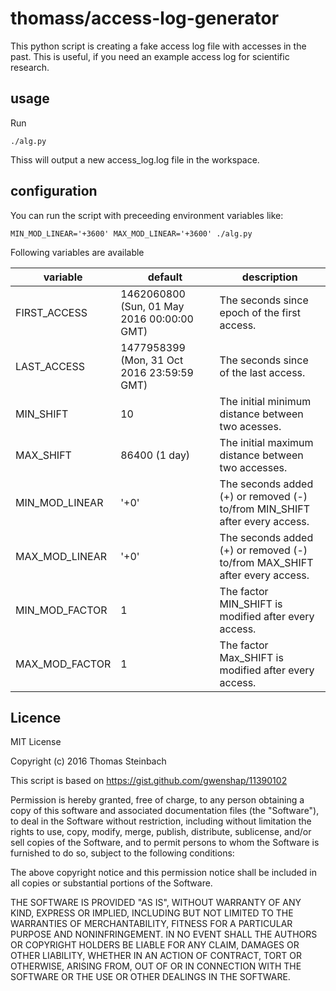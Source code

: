 # thomass/access-log-generator

This python script is creating a fake access log file with accesses in the past.
This is useful, if you need an example access log for scientific research.

## usage

Run

    ./alg.py

Thiss will output a new access_log.log file in the workspace.

## configuration

You can run the script with preceeding environment variables like:

    MIN_MOD_LINEAR='+3600' MAX_MOD_LINEAR='+3600' ./alg.py

Following variables are available

| variable | default | description |
|----------|---------|-------------|
| FIRST_ACCESS | 1462060800 (Sun, 01 May 2016 00:00:00 GMT) | The seconds since epoch of the first access. |
| LAST_ACCESS | 1477958399 (Mon, 31 Oct 2016 23:59:59 GMT) | The seconds since of the last access. |
| MIN_SHIFT | 10 | The initial minimum distance between two acesses. |
| MAX_SHIFT | 86400 (1 day) | The initial maximum distance between two accesses. |
| MIN_MOD_LINEAR | '+0' | The seconds added (+) or removed (-) to/from MIN_SHIFT after every access. |
| MAX_MOD_LINEAR | '+0' | The seconds added (+) or removed (-) to/from MAX_SHIFT after every access. |
| MIN_MOD_FACTOR | 1 | The factor MIN_SHIFT is modified after every access. |
| MAX_MOD_FACTOR | 1 | The factor Max_SHIFT is modified after every access. |

## Licence

MIT License

Copyright (c) 2016 Thomas Steinbach

This script is based on https://gist.github.com/gwenshap/11390102

Permission is hereby granted, free of charge, to any person obtaining a copy
of this software and associated documentation files (the "Software"), to deal
in the Software without restriction, including without limitation the rights
to use, copy, modify, merge, publish, distribute, sublicense, and/or sell
copies of the Software, and to permit persons to whom the Software is
furnished to do so, subject to the following conditions:

The above copyright notice and this permission notice shall be included in all
copies or substantial portions of the Software.

THE SOFTWARE IS PROVIDED "AS IS", WITHOUT WARRANTY OF ANY KIND, EXPRESS OR
IMPLIED, INCLUDING BUT NOT LIMITED TO THE WARRANTIES OF MERCHANTABILITY,
FITNESS FOR A PARTICULAR PURPOSE AND NONINFRINGEMENT. IN NO EVENT SHALL THE
AUTHORS OR COPYRIGHT HOLDERS BE LIABLE FOR ANY CLAIM, DAMAGES OR OTHER
LIABILITY, WHETHER IN AN ACTION OF CONTRACT, TORT OR OTHERWISE, ARISING FROM,
OUT OF OR IN CONNECTION WITH THE SOFTWARE OR THE USE OR OTHER DEALINGS IN THE
SOFTWARE.
